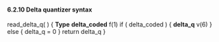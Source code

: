 #### 6.2.10 Delta quantizer syntax

<div class="syntax">
read_delta_q( ) {                                                     <b>Type</b>
    <b>delta_coded</b>                                                       f(1)
    if ( delta_coded ) {
        <b>delta_q</b>                                                       v(6)
    } else {
        delta_q = 0
    }
    return delta_q
}

</div>
